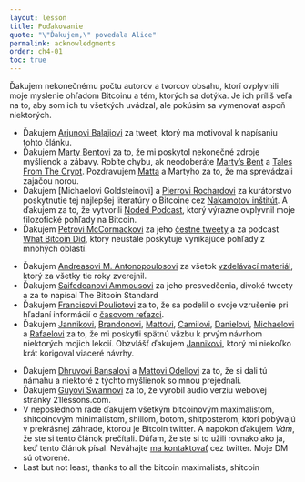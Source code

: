 ```yaml
---
layout: lesson
title: Poďakovanie
quote: "\"Ďakujem,\" povedala Alice"
permalink: acknowledgments
order: ch4-01
toc: true
---
```


Ďakujem nekonečnému počtu autorov a tvorcov obsahu, ktorí ovplyvnili 
moje myslenie ohľadom Bitcoinu a tém, ktorých sa dotýka. Je ich príliš 
veľa na to, aby som ich tu všetkých uvádzal, ale pokúsim sa vymenovať 
aspoň niektorých.

<!-- Part I -->
-   Ďakujem [Arjunovi Balajiovi] za tweet, ktorý ma motivoval k napísaniu tohto článku.
-   Ďakujem [Marty Bentovi] za to, že mi poskytol nekonečné zdroje myšlienok a zábavy. 
    Robíte chybu, ak neodoberáte [Marty’s Ƀent] a [Tales From The Crypt]. Pozdravujem 
    [Matta] a Martyho za to, že ma sprevádzali zajačou norou.
-   Ďakujem [Michaelovi Goldsteinovi] a [Pierrovi Rochardovi] za kurátorstvo poskytnutie
    tej najlepšej literatúry o Bitcoine cez [Nakamotov inštitút]. 
    A ďakujem za to, že vytvorili [Noded Podcast], ktorý výrazne ovplyvnil moje 
    filozofické pohľady na Bitcoin.
-   Ďakujem [Petrovi McCormackovi] za jeho [čestné tweety] a za podcast [What Bitcoin Did],
    ktorý neustále poskytuje vynikajúce pohľady z mnohých oblastí.
<!-- Part II -->
-   Ďakujem [Andreasovi M. Antonopoulosovi] za všetok [vzdelávací materiál], ktorý za
    všetky tie roky zverejnil.
-   Ďakujem [Saifedeanovi Ammousovi] za jeho presvedčenia, divoké tweety a za to napísal 
    The Bitcoin Standard
-   Ďakujem [Francisovi Pouliotovi] za to, že sa podelil o svoje vzrušenie pri hľadaní 
    informácií o [časovom reťazci].
-   Ďakujem [Jannikovi], [Brandonovi], [Mattovi], [Camilovi], [Danielovi], [Michaelovi] 
    a [Rafaelovi] za to, že mi poskytli spätnú väzbu k prvým návrhom niektorých mojich lekcií. 
    Obzvlášť ďakujem [Jannikovi], ktorý mi niekoľko krát korigoval viaceré návrhy.
<!-- Part III -->
-   Ďakujem [Dhruvovi Bansalovi] a [Mattovi Odellovi] za to, že si dali tú námahu a niektoré
    z týchto myšlienok so mnou prejednali.
-   Ďakujem [Guyovi Swannovi] za to, že vyrobil audio verziu webovej stránky 21lessons.com.
-   V neposlednom rade ďakujem všetkým bitcoinovým maximalistom, shitcoinovým minimalistom, 
    shillom, botom, shitposterom, ktorí pobývajú v prekrásnej záhrade, ktorou je Bitcoin twitter. 
    A napokon ďakujem *Vám*, že ste si tento článok prečítali. Dúfam, že ste si to užili rovnako 
    ako ja, keď tento článok písal. Neváhajte [ma kontaktovať] cez twitter. Moje DM sú otvorené.
-   Last but not least, thanks to all the bitcoin maximalists, shitcoin
   
<!-- Twitter -->
[Guyovi Swannovi]: https://twitter.com/TheCryptoconomy
[Arjunovi Balajiovi]: https://twitter.com/arjunblj
[Saifedeanovi Ammousovi]: https://twitter.com/saifedean
[Dhruv Bansal]: https://twitter.com/dhruvbansal
[Marty Bentovi]: https://twitter.com/martybent
[Matt Odell]: https://twitter.com/matt_odell
[Matta]: https://twitter.com/matt_odell
[Michaelovi Goldsteinovin]: https://twitter.com/bitstein
[Pierrovi Rochardovi]: https://twitter.com/pierre_rochard
[Hugo Nguyen]: hhttps://twitter.com/hugohano
[Jannikovi]: https://twitter.com/jnnksbrt
[Camilovi]: https://twitter.com/CamiloJdL
[deniz]: https://twitter.com/deniz_zgur
[Michaelovi]: https://twitter.com/michael_rogger
[Danielovi]: https://twitter.com/dnlggr
[Rafaelovi]: https://twitter.com/dinemuatta
[Dan Held]: https://twitter.com/danheld
[Vijay Boyapati]: https://twitter.com/real_vijay
[Hasu]: https://twitter.com/hasufl
[Brandonovi]: https://twitter.com/bquittem
[Andreasovi M. Antonopoulosovi]: https://twitter.com/aantonop
[Francisovi Pouliotovi]: https://twitter.com/francispouliot_
[časovom reťazci]: https://twitter.com/francispouliot_/status/1106028072799744002
[Aleksandar Svetski]:https://twitter.com/AleksSvetski
[Michael Kerbleski]: https://twitter.com/kerbleski
[3Blue1Brown]: https://twitter.com/3blue1brown
[Arjun Balaji]: https://twitter.com/arjunblj
[the tweet]: https://twitter.com/arjunblj/status/1050073234719293440
[Saifedean Ammous]: https://twitter.com/saifedean
[Dhruvovi Bansalovi]: https://twitter.com/dhruvbansal
[Mattovi Odellovi]: https://twitter.com/matt_odell
[Mattovi]: https://twitter.com/matt_odell
[Michael Goldstein]: https://twitter.com/bitstein
[Pierre Rochard]: https://twitter.com/pierre_rochard
[Nakamotov inštitút]: http://nakamotoinstitute.org
[Jannikovi]: https://twitter.com/jnnksbrt
[Dan Held]: https://twitter.com/danheld
[Vijay Boyapati]: https://twitter.com/real_vijay
[Petrovi McCormackovi]: https://twitter.com/whatbitcoindid
[čestné tweety]: https://twitter.com/PeterMcCormack/status/1073196778705559553
[stacking]: https://twitter.com/hashtag/stackingsats
[ma kontaktovať]: https://twitter.com/dergigi

<!-- Pods -->
[Tales From The Crypt]: https://talesfromthecrypt.libsyn.com/
[Noded Podcast]: https://noded.org/
[Marty’s Ƀent]: http://eepurl.com/cROArD
[What Bitcoin Did]: https://www.whatbitcoindid.com/podcast

<!-- Other -->
[vzdelávací materiál]: https://antonopoulos.com/

<!-- Wikipedia -->
[alice]: https://en.wikipedia.org/wiki/Alice%27s_Adventures_in_Wonderland
[carroll]: https://en.wikipedia.org/wiki/Lewis_Carroll
